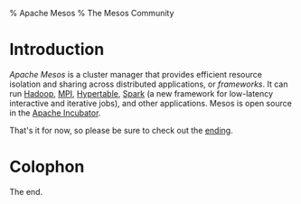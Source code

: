 % Apache Mesos
% The Mesos Community

# Introduction

*Apache Mesos* is a cluster manager that provides efficient resource isolation
and sharing across distributed applications, or *frameworks*. It can run
[Hadoop](http://hadoop.apache.org),
[MPI](http://www.mcs.anl.gov/research/projects/mpich2),
[Hypertable](http://hypertable.org), [Spark](http://www.spark-project.org) (a
new framework for low-latency interactive and iterative jobs), and other
applications. Mesos is open source in the [Apache
Incubator](http://incubator.apache.org).

That's it for now, so please be sure to check out the [ending](#colophon).

# Colophon

The end.
